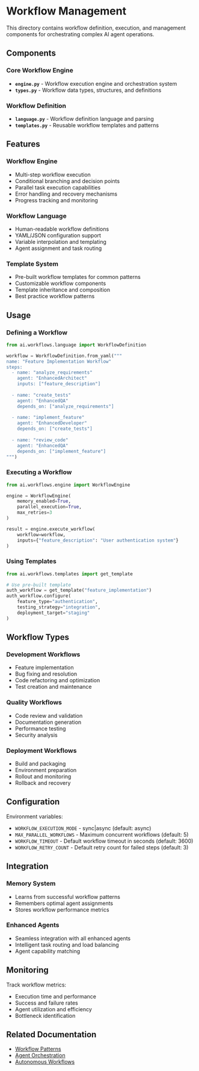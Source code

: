 # Workflow Management

This directory contains workflow definition, execution, and management components for orchestrating complex AI agent operations.

## Components

### Core Workflow Engine
- **`engine.py`** - Workflow execution engine and orchestration system
- **`types.py`** - Workflow data types, structures, and definitions

### Workflow Definition
- **`language.py`** - Workflow definition language and parsing
- **`templates.py`** - Reusable workflow templates and patterns

## Features

### Workflow Engine
- Multi-step workflow execution
- Conditional branching and decision points
- Parallel task execution capabilities
- Error handling and recovery mechanisms
- Progress tracking and monitoring

### Workflow Language
- Human-readable workflow definitions
- YAML/JSON configuration support
- Variable interpolation and templating
- Agent assignment and task routing

### Template System
- Pre-built workflow templates for common patterns
- Customizable workflow components
- Template inheritance and composition
- Best practice workflow patterns

## Usage

### Defining a Workflow
```python
from ai.workflows.language import WorkflowDefinition

workflow = WorkflowDefinition.from_yaml("""
name: "Feature Implementation Workflow"
steps:
  - name: "analyze_requirements"
    agent: "EnhancedArchitect"
    inputs: ["feature_description"]
    
  - name: "create_tests"
    agent: "EnhancedQA"
    depends_on: ["analyze_requirements"]
    
  - name: "implement_feature"
    agent: "EnhancedDeveloper" 
    depends_on: ["create_tests"]
    
  - name: "review_code"
    agent: "EnhancedQA"
    depends_on: ["implement_feature"]
""")
```

### Executing a Workflow
```python
from ai.workflows.engine import WorkflowEngine

engine = WorkflowEngine(
    memory_enabled=True,
    parallel_execution=True,
    max_retries=3
)

result = engine.execute_workflow(
    workflow=workflow,
    inputs={"feature_description": "User authentication system"}
)
```

### Using Templates
```python
from ai.workflows.templates import get_template

# Use pre-built template
auth_workflow = get_template("feature_implementation")
auth_workflow.configure(
    feature_type="authentication",
    testing_strategy="integration",
    deployment_target="staging"
)
```

## Workflow Types

### Development Workflows
- Feature implementation
- Bug fixing and resolution
- Code refactoring and optimization
- Test creation and maintenance

### Quality Workflows
- Code review and validation
- Documentation generation
- Performance testing
- Security analysis

### Deployment Workflows
- Build and packaging
- Environment preparation
- Rollout and monitoring
- Rollback and recovery

## Configuration

Environment variables:
- `WORKFLOW_EXECUTION_MODE` - sync|async (default: async)
- `MAX_PARALLEL_WORKFLOWS` - Maximum concurrent workflows (default: 5)
- `WORKFLOW_TIMEOUT` - Default workflow timeout in seconds (default: 3600)
- `WORKFLOW_RETRY_COUNT` - Default retry count for failed steps (default: 3)

## Integration

### Memory System
- Learns from successful workflow patterns
- Remembers optimal agent assignments
- Stores workflow performance metrics

### Enhanced Agents
- Seamless integration with all enhanced agents
- Intelligent task routing and load balancing
- Agent capability matching

## Monitoring

Track workflow metrics:
- Execution time and performance
- Success and failure rates
- Agent utilization and efficiency
- Bottleneck identification

## Related Documentation
- [Workflow Patterns](../../docs/PATTERNS.md)
- [Agent Orchestration](../../docs/ENHANCED_AGENTS.md)
- [Autonomous Workflows](../../docs/AUTONOMOUS_WORKFLOWS.md)
